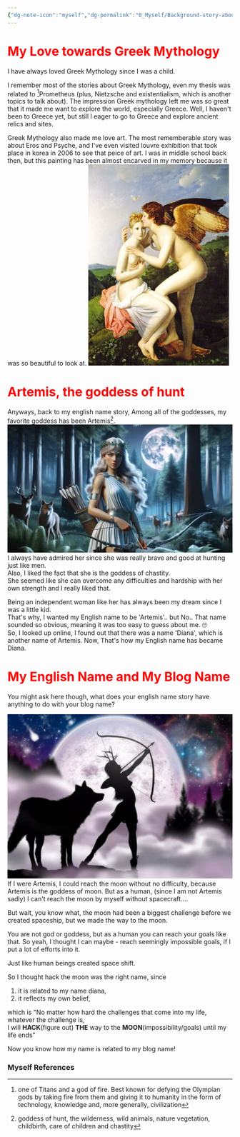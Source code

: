 ```yaml
---
{"dg-note-icon":"myself","dg-permalink":"0_Myself/Background-story-about-how-I-became-Diana","created-date":"2025-01-05 4:23:47 pm","date":"2025-01-05","type":"myself","tags":["myself"],"aliases":null,"dg-publish":true,"permalink":"/0_Myself/Background-story-about-how-I-became-Diana/","dgPassFrontmatter":true,"noteIcon":"myself"}
---
```



# <font color="#ff0000">My Love towards Greek Mythology</font>

I have always loved Greek Mythology since I was a child.

I remember most of the stories about Greek Mythology, even my thesis was related to [^2]Prometheus (plus, Nietzsche and existentialism, which is another topics to talk about). 
The impression Greek mythology left me was so great that it made me want to explore the world, especially Greece. 
Well, I haven't been to Greece yet, but still I eager to go to Greece and explore ancient relics and sites. 

Greek Mythology also made me love art. 
The most rememberable story was about Eros and Psyche, and I've even visited louvre exhibition that took place in korea in 2006 to see that peice of art.
I was in middle school back then, but this painting has been almost encarved in my memory because it was so beautiful to look at.
![Utilities/Images/Pasted image 20250105164853.jpeg](/img/user/Utilities/Images/Pasted%20image%2020250105164853.jpeg)

# <font color="#ff0000">Artemis, the goddess of hunt</font>

Anyways, back to my english name story,
Among all of the goddesses, my favorite goddess has been Artemis[^1].
![Utilities/Images/Pasted image 20241028172405.jpeg](/img/user/Utilities/Images/Pasted%20image%2020241028172405.jpeg)
I always have admired her since she was really brave and good at hunting just like men.  
Also, I liked the fact that she is the goddess of chastity.  
She seemed like she can overcome any difficulties and hardship with her own strength and I really liked that.

Being an independent woman like her has always been my dream since I was a little kid.  
That's why, I wanted my English name to be 'Artemis'.. 
but No.. 
That name sounded so obvious, meaning it was too easy to guess about me. 🙄  
So, I looked up online, I found out that there was a name 'Diana', which is another name of Artemis.
Now, That's how my English name has became Diana.  
  
# <font color="#ff0000">My English Name and My Blog Name</font>

You might ask here though, what does your english name story have anything to do with your blog name?

![Utilities/Images/Pasted image 20241028173605.jpeg](/img/user/Utilities/Images/Pasted%20image%2020241028173605.jpeg)
If I were Artemis, I could reach the moon without no difficulty, because Artemis is the goddess of moon.
But as a human, (since I am not Artemis sadly) I can't reach the moon by myself without spacecraft....

But wait, you know what, the moon had been a biggest challenge before we created spaceship, but we made the way to the moon.

You are not god or goddess, but as a human you can reach your goals like that. 
So yeah, I thought I can maybe - reach seemingly impossible goals, if I put a lot of efforts into it.  

Just like human beings created space shift.  
  
So I thought hack the moon was the right name, 
since 
1. it is related to my name diana,  
2. it reflects my own belief, 

which is
"No matter how hard the challenges that come into my life,  
whatever the challenge is,  
I will **HACK**(figure out) **THE** way to the **MOON**(impossibility/goals) until my life ends"

Now you know how my name is related to my blog name! 


### Myself References
[^1]: goddess of hunt, the wilderness, wild animals, nature vegetation, childbirth, care of children and chastity
[^2]: one of Titans and a god of fire. Best known for defying the Olympian gods by taking fire from them and giving it to humanity in the form of technology, knowledge and, more generally, civilization